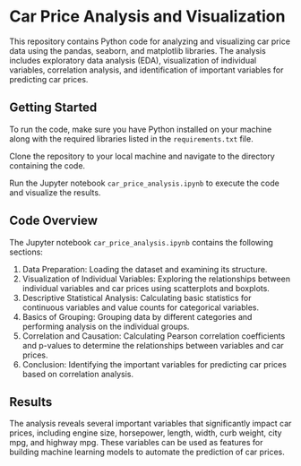 # Car Price Analysis and Visualization

This repository contains Python code for analyzing and visualizing car price data using the pandas, seaborn, and matplotlib libraries. The analysis includes exploratory data analysis (EDA), visualization of individual variables, correlation analysis, and identification of important variables for predicting car prices.

## Getting Started

To run the code, make sure you have Python installed on your machine along with the required libraries listed in the `requirements.txt` file.

Clone the repository to your local machine and navigate to the directory containing the code.

Run the Jupyter notebook `car_price_analysis.ipynb` to execute the code and visualize the results.

## Code Overview

The Jupyter notebook `car_price_analysis.ipynb` contains the following sections:

1. Data Preparation: Loading the dataset and examining its structure.
2. Visualization of Individual Variables: Exploring the relationships between individual variables and car prices using scatterplots and boxplots.
3. Descriptive Statistical Analysis: Calculating basic statistics for continuous variables and value counts for categorical variables.
4. Basics of Grouping: Grouping data by different categories and performing analysis on the individual groups.
5. Correlation and Causation: Calculating Pearson correlation coefficients and p-values to determine the relationships between variables and car prices.
6. Conclusion: Identifying the important variables for predicting car prices based on correlation analysis.

## Results

The analysis reveals several important variables that significantly impact car prices, including engine size, horsepower, length, width, curb weight, city mpg, and highway mpg. These variables can be used as features for building machine learning models to automate the prediction of car prices.


